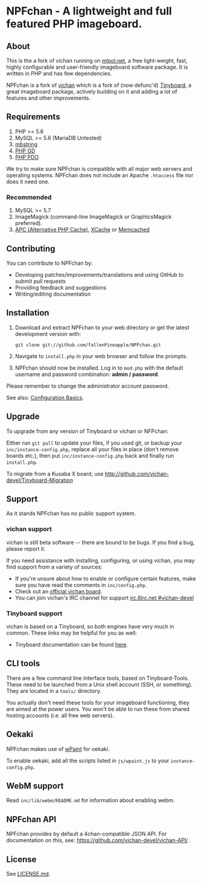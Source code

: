 NPFchan - A lightweight and full featured PHP imageboard.
========================================================

About
------------
This is the a fork of vichan running on [mlpol.net](https://mlpol.net), a free light-weight, fast, highly configurable and user-friendly
imageboard software package. It is written in PHP and has few dependencies.

NPFchan is a fork of [vichan](https://github.com/vichan-devel/vichan) which is a fork of (now defunc'd) [Tinyboard](http://github.com/savetheinternet/Tinyboard),
a great imageboard package, actively building on it and adding a lot of features and other
improvements.

Requirements
------------
1.	PHP >= 5.6
2.	MySQL >= 5.6 (MariaDB Untested)
3.	[mbstring](http://www.php.net/manual/en/mbstring.installation.php) 
4.	[PHP GD](http://www.php.net/manual/en/intro.image.php)
5.	[PHP PDO](http://www.php.net/manual/en/intro.pdo.php)

We try to make sure NPFchan is compatible with all major web servers and
operating systems. NPFchan does not include an Apache ```.htaccess``` file nor does
it need one.

### Recommended
1.	MySQL >= 5.7
2.	ImageMagick (command-line ImageMagick or GraphicsMagick preferred).
3.	[APC (Alternative PHP Cache)](http://php.net/manual/en/book.apc.php),
	[XCache](http://xcache.lighttpd.net/) or
	[Memcached](http://www.php.net/manual/en/intro.memcached.php)

Contributing
------------
You can contribute to NPFchan by:
*	Developing patches/improvements/translations and using GitHub to submit pull requests
*	Providing feedback and suggestions
*	Writing/editing documentation

Installation
-------------
1.	Download and extract NPFchan to your web directory or get the latest
	development version with:

        git clone git://github.com/fallenPineapple/NPFchan.git
	
2.	Navigate to ```install.php``` in your web browser and follow the
	prompts.
3.	NPFchan should now be installed. Log in to ```mod.php``` with the
	default username and password combination: **admin / password**.

Please remember to change the administrator account password.

See also: [Configuration Basics](https://github.com/fallenPineapple/NPFchan/wiki/Configuration).

Upgrade
-------
To upgrade from any version of Tinyboard or vichan or NFPchan:

Either run ```git pull``` to update your files, if you used git, or
backup your ```inc/instance-config.php```, replace all your files in place
(don't remove boards etc.), then put ```inc/instance-config.php``` back and
finally run ```install.php```.

To migrate from a Kusaba X board, use http://github.com/vichan-devel/Tinyboard-Migration

Support
--------

As it stands NPFchan has no public support system.

### vichan support
vichan is still beta software -- there are bound to be bugs. If you find a
bug, please report it.

If you need assistance with installing, configuring, or using vichan, you may
find support from a variety of sources:

*	If you're unsure about how to enable or configure certain features, make
	sure you have read the comments in ```inc/config.php```.
*	Check out an [official vichan board](http://int.vichan.net/devel/).
*	You can join vichan's IRC channel for support
	[irc.6irc.net #vichan-devel](irc://irc.6irc.net/vichan-devel)

### Tinyboard support
vichan is based on a Tinyboard, so both engines have very much in common. These
links may be helpful for you as well: 

*	Tinyboard documentation can be found [here](https://web.archive.org/web/20121016074303/http://tinyboard.org/docs/?p=Main_Page).

CLI tools
-----------------
There are a few command line interface tools, based on Tinyboard-Tools. These need
to be launched from a Unix shell account (SSH, or something). They are located in a ```tools/```
directory.

You actually don't need these tools for your imageboard functioning, they are aimed
at the power users. You won't be able to run these from shared hosting accounts
(i.e. all free web servers).

Oekaki
------
NPFchan makes use of [wPaint](https://github.com/websanova/wPaint) for oekaki.

To enable oekaki, add all the scripts listed in `js/wpaint.js` to your `instance-config.php`.

WebM support
------------
Read `inc/lib/webm/README.md` for information about enabling webm.

NPFchan API
----------
NPFchan provides by default a 4chan-compatible JSON API. For documentation on this, see:
https://github.com/vichan-devel/vichan-API/ .

License
--------
See [LICENSE.md](http://github.com/fallenPineapple/NPFchan/blob/master/LICENSE.md).


